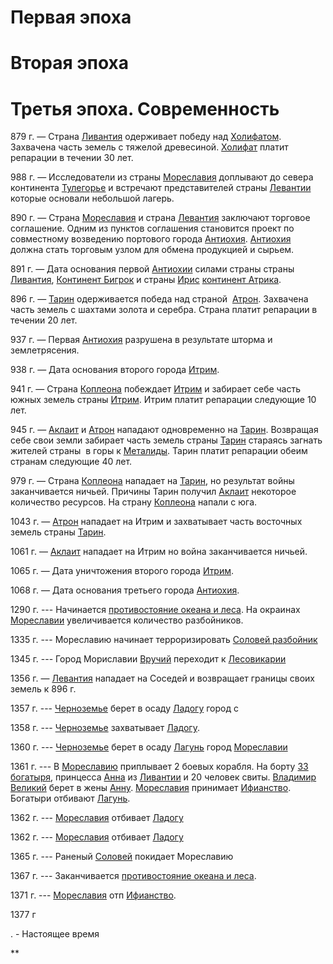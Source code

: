 
# Первая эпоха



# Вторая эпоха


# Третья эпоха. Современность

879 г. — Страна [Ливантия](https://docs.google.com/document/d/1UEyL7EpgG9vABMZdTSbcGZ6QWSixEjswha29U81HZ-o/edit?tab=t.e4akdcbglu39) одерживает победу над [Холифатом](https://docs.google.com/document/d/1klNCD6RK8jx9ksG_C7cRpdKhwk0cmfdrbyAsILdOe2U/edit#heading=h.y09e9tond607). Захвачена часть земель с тяжелой древесиной. [Холифат](https://docs.google.com/document/d/1UEyL7EpgG9vABMZdTSbcGZ6QWSixEjswha29U81HZ-o/edit?tab=t.vryodpg5ywka) платит репарации в течении 30 лет.

988 г. — Исследователи из страны [](https://docs.google.com/document/d/16bwL4XjBaOXxNB9kkej14aI2Q1W5N6MUldaKcjcOb_k/edit?usp=drive_web&ouid=108089650270858141416)[Мореславия](https://docs.google.com/document/d/1UEyL7EpgG9vABMZdTSbcGZ6QWSixEjswha29U81HZ-o/edit?tab=t.gu443by24cnf) доплывают до севера континента [Тулегорье](https://docs.google.com/document/d/1UEyL7EpgG9vABMZdTSbcGZ6QWSixEjswha29U81HZ-o/edit?tab=t.ogxbctfs0b1z) и встречают представителей страны [Левантии](https://docs.google.com/document/d/1UEyL7EpgG9vABMZdTSbcGZ6QWSixEjswha29U81HZ-o/edit?tab=t.e4akdcbglu39) которые основали небольшой лагерь.

890 г. — Страна [Мореславия](https://docs.google.com/document/d/1UEyL7EpgG9vABMZdTSbcGZ6QWSixEjswha29U81HZ-o/edit?tab=t.gu443by24cnf) и страна [Левантия](https://docs.google.com/document/d/1UEyL7EpgG9vABMZdTSbcGZ6QWSixEjswha29U81HZ-o/edit?tab=t.e4akdcbglu39) заключают торговое соглашение. Одним из пунктов соглашения становится проект по совместному возведению портового города [Антиохия](https://docs.google.com/document/d/1UEyL7EpgG9vABMZdTSbcGZ6QWSixEjswha29U81HZ-o/edit?tab=t.lt0ua746qpct). [Антиохия](https://docs.google.com/document/d/1UEyL7EpgG9vABMZdTSbcGZ6QWSixEjswha29U81HZ-o/edit?tab=t.lt0ua746qpct) должна стать торговым узлом для обмена продукцией и сырьем.

891 г. — Дата основания первой [Антиохии](https://docs.google.com/document/d/1UEyL7EpgG9vABMZdTSbcGZ6QWSixEjswha29U81HZ-o/edit?tab=t.lt0ua746qpct) силами страны страны [](https://docs.google.com/document/d/1sN0IWcuUxrILuETIHTrkU89ZHqz7ecGHGgcdKM835-g/edit)[Ливантия](https://docs.google.com/document/d/1UEyL7EpgG9vABMZdTSbcGZ6QWSixEjswha29U81HZ-o/edit?tab=t.e4akdcbglu39), [Континент Бигрок](https://docs.google.com/document/d/18Y-sDNto5Vk3xLgyS_6TI9jxJcA-CuxE4K_4oXT3fpg/edit#) и страны [Ирис](https://docs.google.com/document/d/16bwL4XjBaOXxNB9kkej14aI2Q1W5N6MUldaKcjcOb_k/edit?usp=drive_web&ouid=108089650270858141416) [континент Атрика](https://docs.google.com/document/d/1-U9tHPz1kg8jXnwpu93sWIr3EnPOJQE-v_QwXs3muYU/edit).

896 г. — [Тарин](https://docs.google.com/document/d/1sN0IWcuUxrILuETIHTrkU89ZHqz7ecGHGgcdKM835-g/edit) одерживается победа над страной  [Атрон](https://docs.google.com/document/d/16Lfr5YhYmtj4YLtXgxEUoj9TO1qbtccIhdH9zjTblb8/edit#heading=h.esl4bp146p0h). Захвачена часть земель с шахтами золота и серебра. Страна платит репарации в течении 20 лет.

937 г. — Первая [](https://docs.google.com/document/d/1dbONYiK12JWv_vYt9Ay6d6GbujVIpA4FoSSauCC1yFY/edit#heading=h.2jothkjc5ji7)[Антиохия](https://docs.google.com/document/d/1UEyL7EpgG9vABMZdTSbcGZ6QWSixEjswha29U81HZ-o/edit?tab=t.lt0ua746qpct) разрушена в результате шторма и землетрясения.

938 г. — Дата основания второго города [Итрим](https://docs.google.com/document/d/1dbONYiK12JWv_vYt9Ay6d6GbujVIpA4FoSSauCC1yFY/edit#heading=h.2jothkjc5ji7).

941 г. — Страна [Коплеона](https://docs.google.com/document/d/1RcSiih5k2SAXs4RxnFeMB-gwTdjJ0E8jHZ1zxSvUS9M/edit#heading=h.hcjnmre1nb86) побеждает [Итрим](https://docs.google.com/document/d/1dbONYiK12JWv_vYt9Ay6d6GbujVIpA4FoSSauCC1yFY/edit#heading=h.2jothkjc5ji7) и забирает себе часть южных земель страны [Итрим](https://docs.google.com/document/d/1dbONYiK12JWv_vYt9Ay6d6GbujVIpA4FoSSauCC1yFY/edit#heading=h.2jothkjc5ji7). Итрим платит репарации следующие 10 лет.

945 г. — [Аклаит](https://docs.google.com/document/d/1klNCD6RK8jx9ksG_C7cRpdKhwk0cmfdrbyAsILdOe2U/edit#heading=h.y09e9tond607) и [Атрон](https://docs.google.com/document/d/16Lfr5YhYmtj4YLtXgxEUoj9TO1qbtccIhdH9zjTblb8/edit#heading=h.esl4bp146p0h) нападают одновременно на [Тарин](https://docs.google.com/document/d/1sN0IWcuUxrILuETIHTrkU89ZHqz7ecGHGgcdKM835-g/edit). Возвращая себе свои земли забирает часть земель страны [Тарин](https://docs.google.com/document/d/1sN0IWcuUxrILuETIHTrkU89ZHqz7ecGHGgcdKM835-g/edit) стараясь загнать жителей страны  в горы к [Металиды](https://docs.google.com/document/d/1alKyBfUE-NjEWuSYhPl4OHY4wnjpttufSSGc2as_LjI/edit). Тарин платит репарации обеим странам следующие 40 лет.

979 г. — Страна [Коплеона](https://docs.google.com/document/d/1RcSiih5k2SAXs4RxnFeMB-gwTdjJ0E8jHZ1zxSvUS9M/edit#heading=h.hcjnmre1nb86) нападает на [Тарин](https://docs.google.com/document/d/1sN0IWcuUxrILuETIHTrkU89ZHqz7ecGHGgcdKM835-g/edit), но результат войны заканчивается ничьей. Причины Тарин получил [Аклаит](https://docs.google.com/document/d/1klNCD6RK8jx9ksG_C7cRpdKhwk0cmfdrbyAsILdOe2U/edit#heading=h.y09e9tond607) некоторое количество ресурсов. На страну [Коплеона](https://docs.google.com/document/d/1RcSiih5k2SAXs4RxnFeMB-gwTdjJ0E8jHZ1zxSvUS9M/edit#heading=h.hcjnmre1nb86) напали с юга.

1043 г. — [Атрон](https://docs.google.com/document/d/16Lfr5YhYmtj4YLtXgxEUoj9TO1qbtccIhdH9zjTblb8/edit#heading=h.esl4bp146p0h) нападает на Итрим и захватывает часть восточных земель страны [Тарин](https://docs.google.com/document/d/1sN0IWcuUxrILuETIHTrkU89ZHqz7ecGHGgcdKM835-g/edit).

1061 г. — [Аклаит](https://docs.google.com/document/d/1klNCD6RK8jx9ksG_C7cRpdKhwk0cmfdrbyAsILdOe2U/edit#heading=h.y09e9tond607) нападает на Итрим но война заканчивается ничьей.

1065 г. — Дата уничтожения второго города [Итрим](https://docs.google.com/document/d/1dbONYiK12JWv_vYt9Ay6d6GbujVIpA4FoSSauCC1yFY/edit#heading=h.2jothkjc5ji7).

1068 г. — Дата основания третьего города [Антиохия](https://docs.google.com/document/d/1UEyL7EpgG9vABMZdTSbcGZ6QWSixEjswha29U81HZ-o/edit?tab=t.lt0ua746qpct).

1290 г. --- Начинается [противостояние океана и леса](https://docs.google.com/document/d/1UEyL7EpgG9vABMZdTSbcGZ6QWSixEjswha29U81HZ-o/edit?tab=t.4pq2oygjzoyf). На окраинах [Мореславии](https://docs.google.com/document/d/1UEyL7EpgG9vABMZdTSbcGZ6QWSixEjswha29U81HZ-o/edit?tab=t.gu443by24cnf) увеличивается количество разбойников.

1335 г. --- Мореславию начинает терроризировать [Соловей разбойник](https://docs.google.com/document/d/1UEyL7EpgG9vABMZdTSbcGZ6QWSixEjswha29U81HZ-o/edit?tab=t.li9hpyueiwav) 

1345 г. --- Город Мориславии [Вручий](https://docs.google.com/document/d/1UEyL7EpgG9vABMZdTSbcGZ6QWSixEjswha29U81HZ-o/edit?tab=t.rpxyogk2n37f) переходит к [Лесовикарии](https://docs.google.com/document/d/1UEyL7EpgG9vABMZdTSbcGZ6QWSixEjswha29U81HZ-o/edit?tab=t.aha6vuc735iy)

1356 г. — [Левантия](https://docs.google.com/document/d/1UEyL7EpgG9vABMZdTSbcGZ6QWSixEjswha29U81HZ-o/edit?tab=t.e4akdcbglu39) нападает на Соседей и возвращает границы своих земель к 896 г.

1357 г. --- [Черноземье](https://docs.google.com/document/d/1UEyL7EpgG9vABMZdTSbcGZ6QWSixEjswha29U81HZ-o/edit?tab=t.2xhgxse1yc3c) берет в осаду [Ладогу](https://docs.google.com/document/d/1UEyL7EpgG9vABMZdTSbcGZ6QWSixEjswha29U81HZ-o/edit?tab=t.2xhgxse1yc3c) город с

1358 г. --- [Черноземье](https://docs.google.com/document/d/1UEyL7EpgG9vABMZdTSbcGZ6QWSixEjswha29U81HZ-o/edit?tab=t.2xhgxse1yc3c) захватывает [Ладогу](https://docs.google.com/document/d/1UEyL7EpgG9vABMZdTSbcGZ6QWSixEjswha29U81HZ-o/edit?tab=t.2xhgxse1yc3c).

1360 г. --- [Черноземье](https://docs.google.com/document/d/1UEyL7EpgG9vABMZdTSbcGZ6QWSixEjswha29U81HZ-o/edit?tab=t.2xhgxse1yc3c) берет в осаду [Лагунь](https://docs.google.com/document/d/1UEyL7EpgG9vABMZdTSbcGZ6QWSixEjswha29U81HZ-o/edit?tab=t.7g2wsuxbagk2) город [Мореславии](https://docs.google.com/document/d/1UEyL7EpgG9vABMZdTSbcGZ6QWSixEjswha29U81HZ-o/edit?tab=t.gu443by24cnf)

1361 г. --- В [Мореславию](https://docs.google.com/document/d/1UEyL7EpgG9vABMZdTSbcGZ6QWSixEjswha29U81HZ-o/edit?tab=t.gu443by24cnf) приплывает 2 боевых корабля. На борту [33 богатыря](https://docs.google.com/document/d/1UEyL7EpgG9vABMZdTSbcGZ6QWSixEjswha29U81HZ-o/edit?tab=t.afyzki8z58l1), принцесса [Анна](https://docs.google.com/document/d/1UEyL7EpgG9vABMZdTSbcGZ6QWSixEjswha29U81HZ-o/edit?tab=t.oxigdvr145mb) из [Ливантии](https://docs.google.com/document/d/1UEyL7EpgG9vABMZdTSbcGZ6QWSixEjswha29U81HZ-o/edit?tab=t.e4akdcbglu39) и 20 человек свиты. [Владимир Великий](https://docs.google.com/document/d/1UEyL7EpgG9vABMZdTSbcGZ6QWSixEjswha29U81HZ-o/edit?tab=t.tj68jwsg6cq7) берет в жены [Анну](https://docs.google.com/document/d/1UEyL7EpgG9vABMZdTSbcGZ6QWSixEjswha29U81HZ-o/edit?tab=t.oxigdvr145mb). [Мореславия](https://docs.google.com/document/d/1UEyL7EpgG9vABMZdTSbcGZ6QWSixEjswha29U81HZ-o/edit?tab=t.gu443by24cnf) принимает [Ифианство](https://docs.google.com/document/d/1UEyL7EpgG9vABMZdTSbcGZ6QWSixEjswha29U81HZ-o/edit?tab=t.8pg991xhvh82). Богатыри отбивают [Лагунь](https://docs.google.com/document/d/1UEyL7EpgG9vABMZdTSbcGZ6QWSixEjswha29U81HZ-o/edit?tab=t.7g2wsuxbagk2).

1362 г. --- [Мореславия](https://docs.google.com/document/d/1UEyL7EpgG9vABMZdTSbcGZ6QWSixEjswha29U81HZ-o/edit?tab=t.gu443by24cnf) отбивает [Ладогу](https://docs.google.com/document/d/1UEyL7EpgG9vABMZdTSbcGZ6QWSixEjswha29U81HZ-o/edit?tab=t.2xhgxse1yc3c)

1362 г. --- [Мореславия](https://docs.google.com/document/d/1UEyL7EpgG9vABMZdTSbcGZ6QWSixEjswha29U81HZ-o/edit?tab=t.gu443by24cnf) отбивает [Ладогу](https://docs.google.com/document/d/1UEyL7EpgG9vABMZdTSbcGZ6QWSixEjswha29U81HZ-o/edit?tab=t.2xhgxse1yc3c)

1365 г. --- Раненый [Соловей](https://docs.google.com/document/d/1UEyL7EpgG9vABMZdTSbcGZ6QWSixEjswha29U81HZ-o/edit?tab=t.li9hpyueiwav) покидает Мореславию

1367 г. --- Заканчивается [противостояние океана и леса](https://docs.google.com/document/d/1UEyL7EpgG9vABMZdTSbcGZ6QWSixEjswha29U81HZ-o/edit?tab=t.4pq2oygjzoyf).

1371 г. --- [Мореславия](https://docs.google.com/document/d/1UEyL7EpgG9vABMZdTSbcGZ6QWSixEjswha29U81HZ-o/edit?tab=t.gu443by24cnf) отп [Ифианство](https://docs.google.com/document/d/1UEyL7EpgG9vABMZdTSbcGZ6QWSixEjswha29U81HZ-o/edit?tab=t.8pg991xhvh82).

1377 г

. - Настоящее время

**